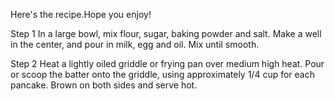Here's the recipe.Hope you enjoy!

 Step 1
In a large bowl, mix flour, sugar, baking powder and salt. Make a well in the center, and pour in milk, egg and oil. Mix until smooth.

 Step 2
Heat a lightly oiled griddle or frying pan over medium high heat. Pour or scoop the batter onto the griddle, using approximately 1/4 cup for each pancake. Brown on both sides and serve hot.